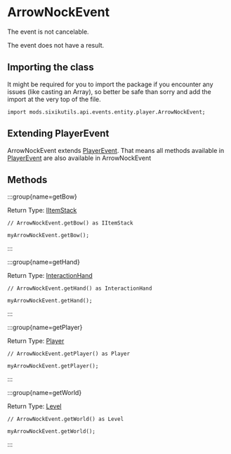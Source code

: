 # ArrowNockEvent

The event is not cancelable.

The event does not have a result.

## Importing the class

It might be required for you to import the package if you encounter any issues (like casting an Array), so better be safe than sorry and add the import at the very top of the file.
```zenscript
import mods.sixikutils.api.events.entity.player.ArrowNockEvent;
```


## Extending PlayerEvent

ArrowNockEvent extends [PlayerEvent](/forge/api/event/entity/player/PlayerEvent). That means all methods available in [PlayerEvent](/forge/api/event/entity/player/PlayerEvent) are also available in ArrowNockEvent

## Methods

:::group{name=getBow}

Return Type: [IItemStack](/vanilla/api/item/IItemStack)

```zenscript
// ArrowNockEvent.getBow() as IItemStack

myArrowNockEvent.getBow();
```

:::

:::group{name=getHand}

Return Type: [InteractionHand](/vanilla/api/util/InteractionHand)

```zenscript
// ArrowNockEvent.getHand() as InteractionHand

myArrowNockEvent.getHand();
```

:::

:::group{name=getPlayer}

Return Type: [Player](/mods/sixikutils/curios/player/Player)

```zenscript
// ArrowNockEvent.getPlayer() as Player

myArrowNockEvent.getPlayer();
```

:::

:::group{name=getWorld}

Return Type: [Level](/mods/sixikutils/pmmo/server/world)

```zenscript
// ArrowNockEvent.getWorld() as Level

myArrowNockEvent.getWorld();
```

:::


